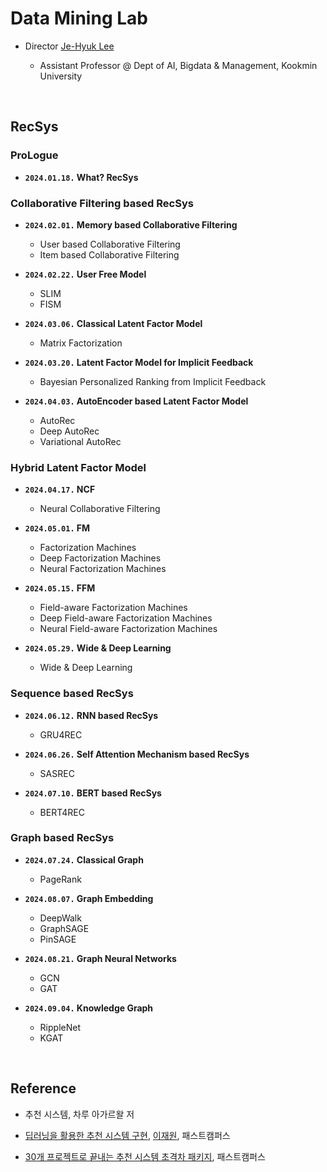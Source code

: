 # Data Mining Lab

- Director [Je-Hyuk Lee](https://github.com/jaylee07)

  - Assistant Professor @ Dept of AI, Bigdata & Management, Kookmin University

</br>

## RecSys

### ProLogue

- **`2024.01.18.` What? RecSys**

### Collaborative Filtering based RecSys

- **`2024.02.01.` Memory based Collaborative Filtering**
  - User based Collaborative Filtering
  - Item based Collaborative Filtering

- **`2024.02.22.` User Free Model**
  - SLIM
  - FISM

- **`2024.03.06.` Classical Latent Factor Model**
  - Matrix Factorization

- **`2024.03.20.` Latent Factor Model for Implicit Feedback**
  - Bayesian Personalized Ranking from Implicit Feedback

- **`2024.04.03.` AutoEncoder based Latent Factor Model**
  - AutoRec
  - Deep AutoRec
  - Variational AutoRec

### Hybrid Latent Factor Model

- **`2024.04.17.` NCF**
  - Neural Collaborative Filtering

- **`2024.05.01.` FM**
  - Factorization Machines
  - Deep Factorization Machines
  - Neural Factorization Machines

- **`2024.05.15.` FFM**
  - Field-aware Factorization Machines
  - Deep Field-aware Factorization Machines
  - Neural Field-aware Factorization Machines

- **`2024.05.29.` Wide & Deep Learning**
  - Wide & Deep Learning

### Sequence based RecSys

- **`2024.06.12.` RNN based RecSys**
  - GRU4REC

- **`2024.06.26.` Self Attention Mechanism based RecSys**
  - SASREC

- **`2024.07.10.` BERT based RecSys**
  - BERT4REC

### Graph based RecSys

- **`2024.07.24.` Classical Graph**
  - PageRank

- **`2024.08.07.` Graph Embedding**
  - DeepWalk
  - GraphSAGE
  - PinSAGE

- **`2024.08.21.` Graph Neural Networks**
  - GCN
  - GAT

- **`2024.09.04.` Knowledge Graph**
  - RippleNet
  - KGAT

</br>

## Reference

- 추천 시스템, 차루 아가르왈 저

- [딥러닝을 활용한 추천 시스템 구현](https://fastcampus.co.kr/data_online_rs), [이재원](https://github.com/jaewonlee-728), 패스트캠퍼스

- [30개 프로젝트로 끝내는 추천 시스템 초격차 패키지](https://fastcampus.co.kr/data_online_rsystem), 패스트캠퍼스
